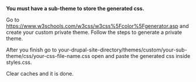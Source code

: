 **You must have a sub-theme to store the generated css.**

Go to <https://www.w3schools.com/w3css/w3css%5Fcolor%5Fgenerator.asp> and create your custom private theme. Follow the steps to generate a private theme.

After you finish go to your-drupal-site-directory/themes/custom/your-sub-theme/css/your-css-file-name.css open and paste the generated css inside styles.css.

Clear caches and it is done.